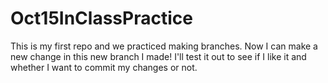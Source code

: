 # Oct15InClassPractice

This is my first repo and we practiced making branches. Now I can make a new change in this new branch I  made!  I'll test it out to see if I like it and whether I want to commit my changes or not.
